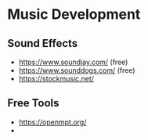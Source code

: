 # Music Development

## Sound Effects
- https://www.soundjay.com/ (free)
- https://www.sounddogs.com/ (free)
- https://stockmusic.net/

## Free Tools
- https://openmpt.org/
- 